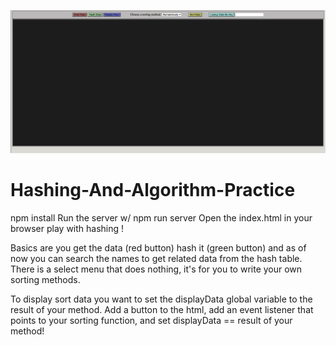 ![alt text](https://github.com/CDHIPPLE0/Hashing-And-Algorithm-Practice/blob/main/public/AppPic.png?raw=true)


# Hashing-And-Algorithm-Practice
npm install
Run the server w/ npm run server
Open the index.html in your browser
play with hashing !

Basics are you get the data (red button) hash it (green button) and as of now you can search the names to get related data from the hash table.
There is a select menu that does nothing, it's for you to write your own sorting methods.

To display sort data you want to set the displayData global variable to the result of your method.
Add a button to the html, add an event listener that points to your sorting function, and set displayData == result of your method!
